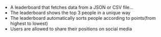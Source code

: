 *   A leaderboard that fetches data from a JSON or CSV file... 
*   The leaderboard shows the top 3 people in a unique way 
*   The leaderboard automatically sorts people according to points(from highest to lowest) 
*   Users are allowed to share their positions on social media